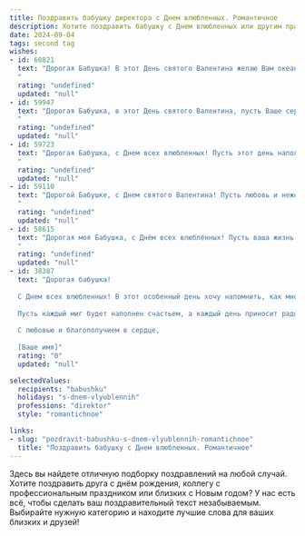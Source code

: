 ```yaml
---
title: Поздравить бабушку директора с Днем влюбленных. Романтичное
description: Хотите поздравить бабушку с Днем влюбленных или другим праздником? Наш ИИ создаст незабываемое поздравление, а вы обязательно выделитесь среди других.  
date: 2024-09-04
tags: second tag
wishes:
- id: 60821
  text: "Дорогая Бабушка! В этот День святого Валентина желаю Вам океан нежности, тепла и любви, как у директора, который заботится о своем любимом коллективе! Пусть каждый день будет наполнен радостью, а сердце бьется в унисон с ритмом счастья.
  "
  rating: "undefined"
  updated: "null"
- id: 59947
  text: "Дорогая Бабушка, в этот День святого Валентина, пусть Ваше сердце наполнится любовью, как весенний сад цветами! Пусть рядом всегда будут любящие сердца, а каждое мгновение жизни будет озарено нежной романтикой. С праздником!
  "
  rating: "undefined"
  updated: "null"
- id: 59723
  text: "Дорогая Бабушка, с Днем всех влюбленных! Пусть этот день наполнит Ваше сердце теплом, нежностью и любовью. Пусть ваша жизнь будет полна романтики, как директорский кабинет – уютом и комфортом.
  "
  rating: "undefined"
  updated: "null"
- id: 59110
  text: "Дорогой Бабушке, с Днем святого Валентина! Пусть любовь и нежность, которые ты даришь всему миру, вернутся к тебе сторицей. Пусть этот день принесет тебе море романтики, радости и чудесных мгновений. С любовью, твой директор! 💖
  "
  rating: "undefined"
  updated: "null"
- id: 58615
  text: "Дорогая моя Бабушка, с Днём всех влюблённых! Пусть ваша жизнь всегда будет наполнена любовью, как волшебный роман, а душа — такой же прекрасной, как в молодости, когда Вы были директором.
  "
  rating: "undefined"
  updated: "null"
- id: 38387
  text: "Дорогая бабушка!
  
  С Днем всех влюбленных! В этот особенный день хочу напомнить, как много любви и тепла вы приносите в нашу жизнь. Ваша мудрость и забота, как светлая звезда, освещают наш путь, и ваше сердце, полное любви, согревает души.
  
  Пусть каждый миг будет наполнен счастьем, а каждый день приносит радость и вдохновение. Вы — истинный пример любви и преданности, и мы все гордимся, что у нас есть такая удивительная бабушка.
  
  С любовью и благополучием в сердце,
  
  [Ваше имя]"
  rating: "0"
  updated: "null"

selectedValues:
  recipients: "babushku"
  holidays: "s-dnem-vlyublennih"
  professions: "direktor"
  style: "romantichnoe"

links:
- slug: "pozdravit-babushku-s-dnem-vlyublennih-romantichnoe"
  title: "Поздравить бабушку с Днем влюбленных. Романтичное"
---
```


Здесь вы найдете отличную подборку поздравлений на любой случай. 
Хотите поздравить друга с днём рождения, коллегу с профессиональным праздником или близких с Новым годом? У нас есть всё, чтобы сделать ваш поздравительный текст незабываемым. Выбирайте нужную категорию и находите лучшие слова для ваших близких и друзей!
